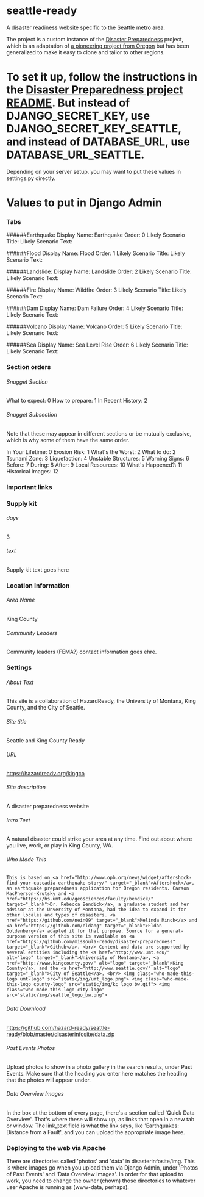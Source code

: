 # seattle-ready
A disaster readiness website specific to the Seattle metro area.


The project is a custom instance of the [Disaster Preparedness](https://github.com/missoula-ready/disaster-preparedness) project, which is an adaptation of [a pioneering project from Oregon](https://github.com/Oregon-Public-Broadcasting/earthquake-preparedness) but has been generalized to make it easy to clone and tailor to other regions.

# To set it up, follow the instructions in the [Disaster Preparedness project README](https://github.com/missoula-ready/disaster-preparedness/blob/master/README.md). But instead of DJANGO_SECRET_KEY, use DJANGO_SECRET_KEY_SEATTLE, and instead of DATABASE_URL, use DATABASE_URL_SEATTLE.

Depending on your server setup, you may want to put these values in settings.py directly.

# Values to put in Django Admin

### Tabs

######Earthquake
    Display Name: Earthquake
    Order: 0
    Likely Scenario Title:
    Likely Scenario Text:

######Flood
    Display Name: Flood
    Order: 1
    Likely Scenario Title:
    Likely Scenario Text:

######Landslide:
    Display Name: Landslide
    Order: 2
    Likely Scenario Title:
    Likely Scenario Text:

######Fire
    Display Name: Wildfire
    Order: 3
    Likely Scenario Title:
    Likely Scenario Text:

######Dam
    Display Name: Dam Failure
    Order: 4
    Likely Scenario Title:
    Likely Scenario Text:

######Volcano
    Display Name: Volcano
    Order: 5
    Likely Scenario Title:
    Likely Scenario Text:

######Sea
    Display Name: Sea Level Rise
    Order: 6
    Likely Scenario Title:
    Likely Scenario Text:

### Section orders

###### Snugget Section
  What to expect: 0
  How to prepare: 1
  In Recent History: 2

###### Snugget Subsection
Note that these may appear in different sections or be mutually exclusive, which is why some of them have the same order.

  In Your Lifetime: 0
  Erosion Risk: 1
  What's the Worst: 2
  What to do: 2
  Tsunami Zone: 3
  Liquefaction: 4
  Unstable Structures: 5
  Warning Signs: 6
  Before: 7
  During: 8
  After: 9
  Local Resources: 10
  What's Happened?: 11
  Historical Images: 12

### Important links

### Supply kit

###### days
  3
###### text
Supply kit text goes here

### Location Information

###### Area Name
King County

###### Community Leaders
Community leaders (FEMA?) contact information goes ehre.

### Settings

###### About Text
This site is a collaboration of HazardReady, the University of Montana, King County, and the City of Seattle.

###### Site title
Seattle and King County Ready

###### URL
https://hazardready.org/kingco

###### Site description
A disaster preparedness website

###### Intro Text
A natural disaster could strike your area at any time. Find out about where you live, work, or play in King County, WA.

###### Who Made This
`This is based on <a href="http://www.opb.org/news/widget/aftershock-find-your-cascadia-earthquake-story/" target="_blank">Aftershock</a>, an earthquake preparedness application for Oregon residents. Carson MacPherson-Krutsky and <a href="https://hs.umt.edu/geosciences/faculty/bendick/" target="_blank">Dr. Rebecca Bendick</a>, a graduate student and her advisor at the Unversity of Montana, had the idea to expand it for other locales and types of disasters. <a href="https://github.com/nein09" target="_blank">Melinda Minch</a> and <a href="https://github.com/eldang" target="_blank">Eldan Goldenberg</a> adapted it for that purpose. Source for a general-purpose version of this site is available on <a href="https://github.com/missoula-ready/disaster-preparedness" target="_blank">Github</a>.
<br/>
Content and data are supported by several entities including the <a href="http://www.umt.edu/" alt="logo" target="_blank">University of Montana</a>, <a href="http://www.kingcounty.gov/" alt="logo" target="_blank">King County</a>, and the <a href="http://www.seattle.gov/" alt="logo" target="_blank">City of Seattle</a>.
<br/>
<img class="who-made-this-logo umt-logo" src="static/img/umt_logo.png">
<img class="who-made-this-logo county-logo" src="static/img/kc_logo_bw.gif">
<img class="who-made-this-logo city-logo" src="static/img/seattle_logo_bw.png">`

###### Data Download
https://github.com/hazard-ready/seattle-ready/blob/master/disasterinfosite/data.zip

###### Past Events Photos
Upload photos to show in a photo gallery in the search results, under Past Events. Make sure that the heading you enter here matches the heading that the photos will appear under.

###### Data Overview Images
In the box at the bottom of every page, there's a section called 'Quick Data Overview'. That's where these will show up, as links that open in a new tab or window. The link_text field is what the link says, like 'Earthquakes: Distance from a Fault', and you can upload the appropriate image here.

### Deploying to the web via Apache
There are directories called 'photos' and 'data' in disasterinfosite/img. This is where images go when you upload them via Django Admin, under 'Photos of Past Events' and 'Data Overview Images'. In order for that upload to work, you need to change the owner (chown) those directories to whatever user Apache is running as (www-data, perhaps).

